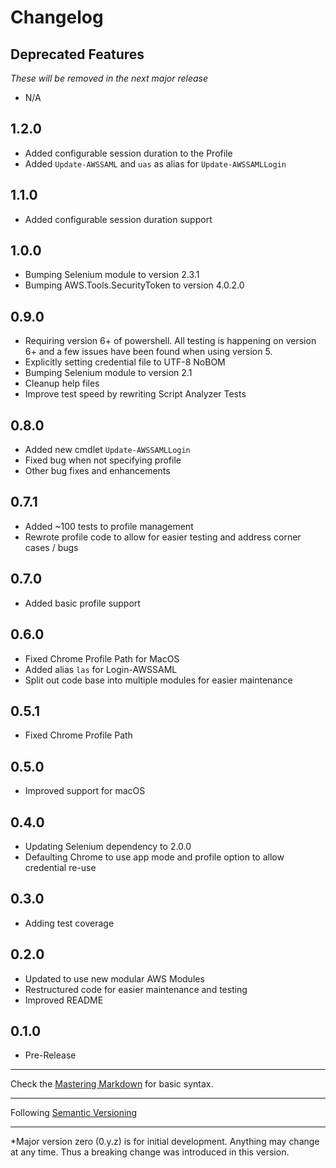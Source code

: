# Changelog

## Deprecated Features
*These will be removed in the next major release*
- N/A

1.2.0
-----
- Added configurable session duration to the Profile
- Added `Update-AWSSAML` and `uas` as alias for `Update-AWSSAMLLogin`

1.1.0
-----
- Added configurable session duration support

1.0.0
-----
- Bumping Selenium module to version 2.3.1
- Bumping AWS.Tools.SecurityToken to version 4.0.2.0

0.9.0
-----
- Requiring version 6+ of powershell.  All testing is happening on version 6+ and a few issues have been found when using version 5.
- Explicitly setting credential file to UTF-8 NoBOM
- Bumping Selenium module to version 2.1
- Cleanup help files
- Improve test speed by rewriting Script Analyzer Tests

0.8.0
-----
- Added new cmdlet `Update-AWSSAMLLogin`
- Fixed bug when not specifying profile
- Other bug fixes and enhancements

0.7.1
-----
- Added ~100 tests to profile management
- Rewrote profile code to allow for easier testing and address corner cases / bugs

0.7.0
-----
- Added basic profile support

0.6.0
-----
- Fixed Chrome Profile Path for MacOS
- Added alias `las` for Login-AWSSAML
- Split out code base into multiple modules for easier maintenance

0.5.1
-----
- Fixed Chrome Profile Path

0.5.0
-----
- Improved support for macOS

0.4.0
-----
- Updating Selenium dependency to 2.0.0
- Defaulting Chrome to use app mode and profile option to allow credential re-use

0.3.0
-----
- Adding test coverage

0.2.0
-----
- Updated to use new modular AWS Modules
- Restructured code for easier maintenance and testing
- Improved README

0.1.0
-----
- Pre-Release

- - - - -
Check the [Mastering Markdown](https://guides.github.com/features/mastering-markdown/) for basic syntax.
- - - - -
Following [Semantic Versioning](https://semver.org/)
- - - - -
*Major version zero (0.y.z) is for initial development. Anything may change at any time.  Thus a breaking change was introduced in this version.